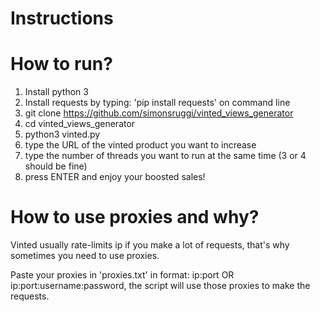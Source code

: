 # Instructions

# How to run?
1) Install python 3
2) Install requests by typing: 'pip install requests' on command line
3) git clone https://github.com/simonsruggi/vinted_views_generator
4) cd vinted_views_generator
5) python3 vinted.py
6) type the URL of the vinted product you want to increase
7) type the number of threads you want to run at the same time (3 or 4 should be fine)
8) press ENTER and enjoy your boosted sales!

# How to use proxies and why?

Vinted usually rate-limits ip if you make a lot of requests, that's why sometimes you need to use proxies.

Paste your proxies in 'proxies.txt' in format: ip:port OR ip:port:username:password, the script will use those proxies to make the requests.
